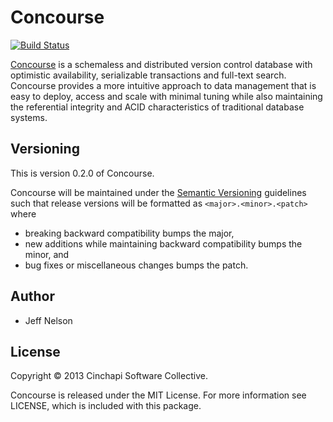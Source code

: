 # Concourse
[![Build Status](http://build.cinchapi.org:8080/job/concourse/badge/icon)](http://build.cinchapi.org:8080/job/concourse/)

[Concourse](http://cinchapi.org/concourse) is a schemaless and distributed version control database with optimistic availability, serializable transactions and full-text search. Concourse provides a more intuitive approach to data management that is easy to deploy, access and scale with minimal tuning while also maintaining the referential integrity and ACID characteristics of traditional database systems.

## Versioning

This is version 0.2.0 of Concourse.

Concourse will be maintained under the [Semantic Versioning](http://semver.org)
guidelines such that release versions will be formatted as `<major>.<minor>.<patch>`
where

* breaking backward compatibility bumps the major,
* new additions while maintaining backward compatibility bumps the minor, and
* bug fixes or miscellaneous changes bumps the patch.

## Author

* Jeff Nelson

## License

Copyright © 2013 Cinchapi Software Collective.

Concourse is released under the MIT License. For more information see LICENSE,
which is included with this package.
